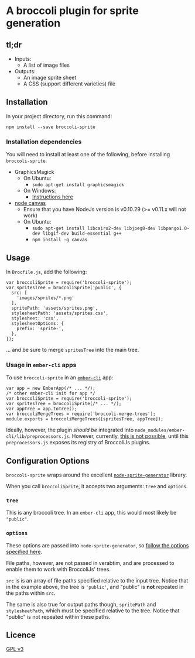 # A broccoli plugin for sprite generation

## tl;dr

- Inputs:
    - A list of image files
- Outputs:
    - An image sprite sheet
    - A CSS (support different varieties) file

## Installation

In your project directory, run this command:

    npm install --save broccoli-sprite

### Installation dependencies

You will need to install at least one of the following,
before installing `broccoli-sprite`.

- GraphicsMagick
  - On Ubuntu:
    - `sudo apt-get install graphicsmagick`
  - On Windows:
    - [Instructions here](http://www.graphicsmagick.org/INSTALL-windows.html)
- [node canvas](https://github.com/LearnBoost/node-canvas/wiki "node canvas installation instructions")
  - Ensure that you have NodeJs version is v0.10.29 (>= v0.11.x will not work)
  - On Ubuntu:
    - `sudo apt-get install libcairo2-dev libjpeg8-dev libpango1.0-dev libgif-dev build-essential g++`
    - `npm install -g canvas`

## Usage

In `Brocfile.js`, add the following:

    var broccoliSprite = require('broccoli-sprite');
    var spritesTree = broccoliSprite('public', {
      src: [
        'images/sprites/*.png'
      ],
      spritePath: 'assets/sprites.png',
      stylesheetPath: 'assets/sprites.css',
      stylesheet: 'css',
      stylesheetOptions: {
        prefix: 'sprite-',
      },
    });

&hellip; and be sure to merge `spritesTree` into the main tree.

### Usage in `ember-cli` apps

To use `broccoli-sprite` in an [`ember-cli`](https://github.com/stefanpenner/ember-cli) app:

    var app = new EmberApp(/* ... */);
    /* other ember-cli init for app */
    var broccoliSprite = require('broccoli-sprite');
    var spritesTree = broccoliSprite(/* ... */);
    var appTree = app.toTree();
    var broccoliMergeTrees = require('broccoli-merge-trees');
    module.exports = broccoliMergeTrees([spritesTree, appTree]);

Ideally, however, the plugin *should be* integrated into
`node_modules/ember-cli/lib/preprocessors.js`.
However, currently, [this is not possible](https://github.com/stefanpenner/ember-cli/issues/810),
until this `preprocessors.js` exposes its registry of BroccoliJs plugins.

## Configuration Options

`broccoli-sprite` wraps around the excellent
[`node-sprite-generator`](https://github.com/selaux/node-sprite-generator)
library.

When you call `broccoliSprite`, it accepts two arguments: `tree` and `options`.

### `tree`

This is any broccoli tree.
In an `ember-cli` app, this would most likely be `"public"`.

### `options`

These options are passed into `node-sprite-generator`,
so [follow the options specified here](https://github.com/selaux/node-sprite-generator#options "node-sprite-generator options").

File paths, however, are not passed in verabtim,
and are processed to enable them to work with BroccoliJs' trees.

`src` is is an array of file paths specified relative to the input tree.
Notice that in the example above,
the tree is `'public'`, and "public" is **not** repeated in the paths within `src`.

The same is also true for output paths though,
`spritePath` and `stylesheetPath`,
which must be specified relative to the tree.
Notice that "public" is not repeated within these paths.

## Licence

[GPL v3](http://opensource.org/licenses/GPL-3.0)

